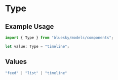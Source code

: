 # Type

## Example Usage

```typescript
import { Type } from "bluesky/models/components";

let value: Type = "timeline";
```

## Values

```typescript
"feed" | "list" | "timeline"
```